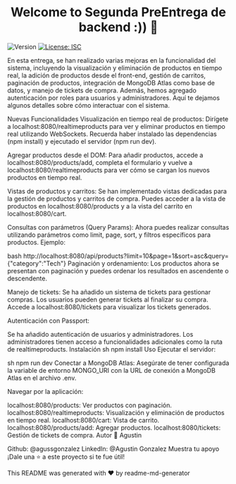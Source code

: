<h1 align="center">Welcome to Segunda PreEntrega de backend :)) 👋</h1> <p> <img alt="Version" src="https://img.shields.io/badge/version-1.1.0-blue.svg?cacheSeconds=2592000" /> <a href="#" target="_blank"> <img alt="License: ISC" src="https://img.shields.io/badge/License-ISC-yellow.svg" /> </a> </p>
En esta entrega, se han realizado varias mejoras en la funcionalidad del sistema, incluyendo la visualización y eliminación de productos en tiempo real, la adición de productos desde el front-end, gestión de carritos, paginación de productos, integración de MongoDB Atlas como base de datos, y manejo de tickets de compra. Además, hemos agregado autenticación por roles para usuarios y administradores. Aquí te dejamos algunos detalles sobre cómo interactuar con el sistema.

Nuevas Funcionalidades
Visualización en tiempo real de productos: Dirígete a localhost:8080/realtimeproducts para ver y eliminar productos en tiempo real utilizando WebSockets. Recuerda haber instalado las dependencias (npm install) y ejecutado el servidor (npm run dev).

Agregar productos desde el DOM: Para añadir productos, accede a localhost:8080/products/add, completa el formulario y vuelve a localhost:8080/realtimeproducts para ver cómo se cargan los nuevos productos en tiempo real.

Vistas de productos y carritos: Se han implementado vistas dedicadas para la gestión de productos y carritos de compra. Puedes acceder a la vista de productos en localhost:8080/products y a la vista del carrito en localhost:8080/cart.

Consultas con parámetros (Query Params): Ahora puedes realizar consultas utilizando parámetros como limit, page, sort, y filtros específicos para productos. Ejemplo:

bash
http://localhost:8080/api/products?limit=10&page=1&sort=asc&query={"category":"Tech"}
Paginación y ordenamiento: Los productos ahora se presentan con paginación y puedes ordenar los resultados en ascendente o descendente.

Manejo de tickets: Se ha añadido un sistema de tickets para gestionar compras. Los usuarios pueden generar tickets al finalizar su compra. Accede a localhost:8080/tickets para visualizar los tickets generados.

Autenticación con Passport:

Se ha añadido autenticación de usuarios y administradores.
Los administradores tienen acceso a funcionalidades adicionales como la ruta de realtimeproducts.
Instalación
sh
npm install
Uso
Ejecutar el servidor:

sh
npm run dev
Conectar a MongoDB Atlas: Asegúrate de tener configurada la variable de entorno MONGO_URI con la URL de conexión a MongoDB Atlas en el archivo .env.

Navegar por la aplicación:

localhost:8080/products: Ver productos con paginación.
localhost:8080/realtimeproducts: Visualización y eliminación de productos en tiempo real.
localhost:8080/cart: Vista de carrito.
localhost:8080/products/add: Agregar productos.
localhost:8080/tickets: Gestión de tickets de compra.
Autor
👤 Agustin

Github: @agussgonzalez
LinkedIn: @Agustin Gonzalez
Muestra tu apoyo
¡Dale una ⭐️ a este proyecto si te fue útil!

This README was generated with ❤️ by readme-md-generator